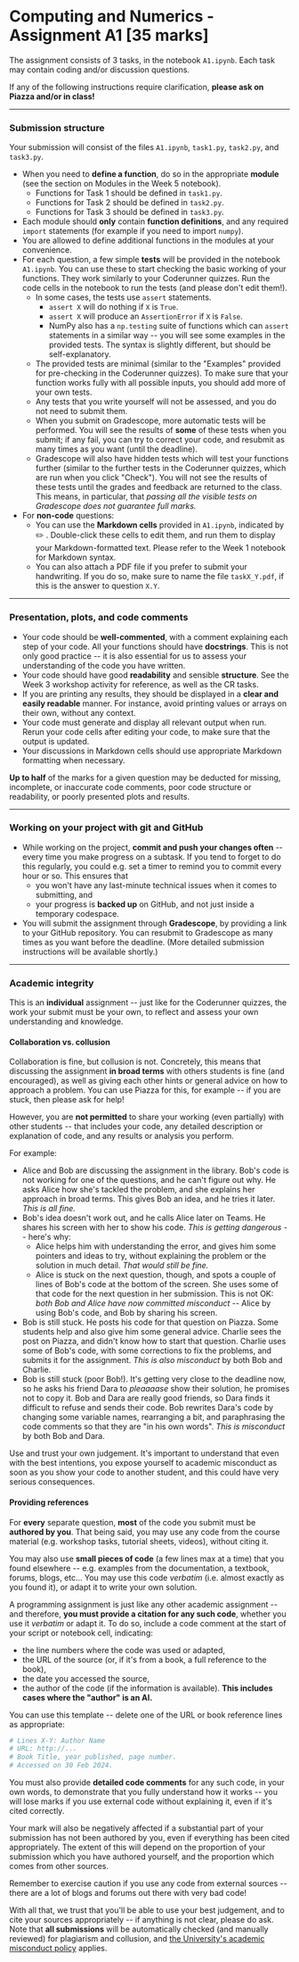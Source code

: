 # Computing and Numerics - Assignment A1 [35 marks]

The assignment consists of 3 tasks, in the notebook `A1.ipynb`. Each task may contain coding and/or discussion questions.

If any of the following instructions require clarification, **please ask on Piazza and/or in class!**

---

### Submission structure

Your submission will consist of the files `A1.ipynb`, `task1.py`, `task2.py`, and `task3.py`.

- When you need to **define a function**, do so in the appropriate **module** (see the section on Modules in the Week 5 notebook).
    - Functions for Task 1 should be defined in `task1.py`.
    - Functions for Task 2 should be defined in `task2.py`.
    - Functions for Task 3 should be defined in `task3.py`.
- Each module should **only** contain **function definitions**, and any required `import` statements (for example if you need to import `numpy`).
- You are allowed to define additional functions in the modules at your convenience.
- For each question, a few simple **tests** will be provided in the notebook `A1.ipynb`. You can use these to start checking the basic working of your functions. They work similarly to your Coderunner quizzes. Run the code cells in the notebook to run the tests (and please don't edit them!).
    - In some cases, the tests use `assert` statements.
        - `assert X` will do nothing if `X` is `True`.
        - `assert X` will produce an `AssertionError` if `X` is `False`.
        - NumPy also has a `np.testing` suite of functions which can `assert` statements in a similar way -- you will see some examples in the provided tests. The syntax is slightly different, but should be self-explanatory.
    - The provided tests are minimal (similar to the "Examples" provided for pre-checking in the Coderunner quizzes). To make sure that your function works fully with all possible inputs, you should add more of your own tests.
    - Any tests that you write yourself will not be assessed, and you do not need to submit them.
    - When you submit on Gradescope, more automatic tests will be performed. You will see the results of **some** of these tests when you submit; if any fail, you can try to correct your code, and resubmit as many times as you want (until the deadline).
    - Gradescope will also have hidden tests which will test your functions further (similar to the further tests in the Coderunner quizzes, which are run when you click "Check"). You will not see the results of these tests until the grades and feedback are returned to the class. This means, in particular, that *passing all the visible tests on Gradescope does not guarantee full marks.*
- For **non-code** questions:
    - You can use the **Markdown cells** provided in `A1.ipynb`, indicated by ✏️ . Double-click these cells to edit them, and run them to display your Markdown-formatted text. Please refer to the Week 1 notebook for Markdown syntax.
    - You can also attach a PDF file if you prefer to submit your handwriting. If you do so, make sure to name the file `taskX_Y.pdf`, if this is the answer to question `X.Y`.

---

### Presentation, plots, and code comments

- Your code should be **well-commented**, with a comment explaining each step of your code. All your functions should have **docstrings**. This is not only good practice -- it is also essential for us to assess your understanding of the code you have written.
- Your code should have good **readability** and sensible **structure**. See the Week 3 workshop activity for reference, as well as the CR tasks.
- If you are printing any results, they should be displayed in a **clear and easily readable** manner. For instance, avoid printing values or arrays on their own, without any context.
- Your code must generate and display all relevant output when run. Rerun your code cells after editing your code, to make sure that the output is updated.
- Your discussions in Markdown cells should use appropriate Markdown formatting when necessary.

**Up to half** of the marks for a given question may be deducted for missing, incomplete, or inaccurate code comments, poor code structure or readability, or poorly presented plots and results.

---

### Working on your project with git and GitHub

- While working on the project, **commit and push your changes often** -- every time you make progress on a subtask. If you tend to forget to do this regularly, you could e.g. set a timer to remind you to commit every hour or so. This ensures that
    - you won't have any last-minute technical issues when it comes to submitting, and
    - your progress is **backed up** on GitHub, and not just inside a temporary codespace.
- You will submit the assignment through **Gradescope**, by providing a link to your GitHub repository. You can resubmit to Gradescope as many times as you want before the deadline. (More detailed submission instructions will be available shortly.)

---

### Academic integrity

This is an **individual** assignment -- just like for the Coderunner quizzes, the work your submit must be your own, to reflect and assess your own understanding and knowledge.

#### Collaboration vs. collusion

Collaboration is fine, but collusion is not. Concretely, this means that discussing the assignment **in broad terms** with others students is fine (and encouraged), as well as giving each other hints or general advice on how to approach a problem. You can use Piazza for this, for example -- if you are stuck, then please ask for help!

However, you are **not permitted** to share your working (even partially) with other students -- that includes your code, any detailed description or explanation of code, and any results or analysis you perform.

For example:

- Alice and Bob are discussing the assignment in the library. Bob's code is not working for one of the questions, and he can't figure out why. He asks Alice how she's tackled the problem, and she explains her approach in broad terms. This gives Bob an idea, and he tries it later. *This is all fine.*
- Bob's idea doesn't work out, and he calls Alice later on Teams. He shares his screen with her to show his code. *This is getting dangerous* -- here's why:
    - Alice helps him with understanding the error, and gives him some pointers and ideas to try, without explaining the problem or the solution in much detail. *That would still be fine.*
    - Alice is stuck on the next question, though, and spots a couple of lines of Bob's code at the bottom of the screen. She uses some of that code for the next question in her submission. This is not OK: *both Bob and Alice have now committed misconduct* -- Alice by using Bob's code, and Bob by sharing his screen.
- Bob is still stuck. He posts his code for that question on Piazza. Some students help and also give him some  general advice. Charlie sees the post on Piazza, and didn't know how to start that question. Charlie uses some of Bob's code, with some corrections to fix the problems, and submits it for the assignment. *This is also misconduct* by both Bob and Charlie.
- Bob is still stuck (poor Bob!). It's getting very close to the deadline now, so he asks his friend Dara to *pleaaaase* show their solution, he promises not to copy it. Bob and Dara are really good friends, so Dara finds it difficult to refuse and sends their code. Bob rewrites Dara's code by changing some variable names, rearranging a bit, and paraphrasing the code comments so that they are "in his own words". *This is misconduct* by both Bob and Dara.

Use and trust your own judgement. It's important to understand that even with the best intentions, you expose yourself to academic misconduct as soon as you show your code to another student, and this could have very serious consequences.

#### Providing references

For **every** separate question, **most** of the code you submit must be **authored by you**. That being said, you may use any code from the course material (e.g. workshop tasks, tutorial sheets, videos), without citing it.

You may also use **small pieces of code** (a few lines max at a time) that you found elsewhere -- e.g. examples from the documentation, a textbook, forums, blogs, etc... You may use this code *verbatim* (i.e. almost exactly as you found it), or adapt it to write your own solution.

A programming assignment is just like any other academic assignment -- and therefore, **you must provide a citation for any such code**, whether you use it *verbatim* or adapt it. To do so, include a code comment at the start of your script or notebook cell, indicating:

- the line numbers where the code was used or adapted,
- the URL of the source (or, if it's from a book, a full reference to the book),
- the date you accessed the source,
- the author of the code (if the information is available). **This includes cases where the "author" is an AI.**

You can use this template -- delete one of the URL or book reference lines as appropriate:

```python
# Lines X-Y: Author Name
# URL: http://...
# Book Title, year published, page number.
# Accessed on 30 Feb 2024.
```

You must also provide **detailed code comments** for any such code, in your own words, to demonstrate that you fully understand how it works -- you will lose marks if you use external code without explaining it, even if it's cited correctly.

Your mark will also be negatively affected if a substantial part of your submission has not been authored by you, even if everything has been cited appropriately. The extent of this will depend on the proportion of your submission which you have authored yourself, and the proportion which comes from other sources.

Remember to exercise caution if you use any code from external sources -- there are a lot of blogs and forums out there with very bad code!

With all that, we trust that you'll be able to use your best judgement, and to cite your sources appropriately -- if anything is not clear, please do ask. Note that **all submissions** will be automatically checked (and manually reviewed) for plagiarism and collusion, and [the University's academic misconduct policy](https://www.ed.ac.uk/academic-services/staff/discipline/academic-misconduct) applies.
